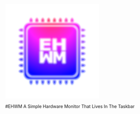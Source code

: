 <img src="https://raw.githubusercontent.com/Kwexy/EHWM/main/graphics/AppIcon.png" width="300">

#EHWM
A Simple Hardware Monitor That Lives In The Taskbar
